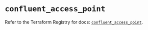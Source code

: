 # `confluent_access_point`

Refer to the Terraform Registry for docs: [`confluent_access_point`](https://registry.terraform.io/providers/confluentinc/confluent/2.9.0/docs/resources/access_point).
